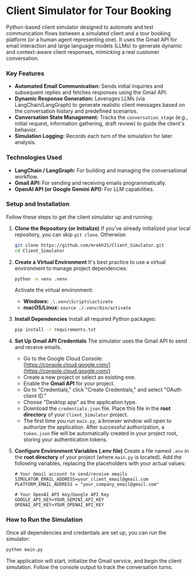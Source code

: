 # Client Simulator for Tour Booking

Python-based client simulator designed to automate and test communication flows between a simulated client and a tour booking platform (or a human agent representing one). It uses the Gmail API for email interaction and large language models (LLMs) to generate dynamic and context-aware client responses, mimicking a real customer conversation.

### Key Features

  * **Automated Email Communication:** Sends initial inquiries and subsequent replies and fetches responses using the Gmail API.
  * **Dynamic Response Generation:** Leverages LLMs (via LangChain/LangGraph) to generate realistic client messages based on the conversation history and predefined scenarios.
  * **Conversation State Management:** Tracks the `conversation_stage` (e.g., initial request, information gathering, draft review) to guide the client's behavior.
  * **Simulation Logging:** Records each turn of the simulation for later analysis.

### Technologies Used

  * **LangChain / LangGraph:** For building and managing the conversational workflow.
  * **Gmail API:** For sending and receiving emails programmatically.
  * **OpenAI API (or Google Gemini API):** For LLM capabilities.

### Setup and Installation

Follow these steps to get the client simulator up and running:

1.  **Clone the Repository (or Initialize)**
    If you've already initialized your local repository, you can skip `git clone`. Otherwise:

    ```bash
    git clone https://github.com/mrekh21/Client_Simulator.git
    cd Client_Simulator
    ```

2.  **Create a Virtual Environment**
    It's best practice to use a virtual environment to manage project dependencies:

    ```bash
    python -m venv .venv
    ```

    Activate the virtual environment:

      * **Windows:** `.\.venv\Scripts\activate`
      * **macOS/Linux:** `source ./.venv/bin/activate`

3.  **Install Dependencies**
    Install all required Python packages:

    ```bash
    pip install -r requirements.txt
    ```

4.  **Set Up Gmail API Credentials**
    The simulator uses the Gmail API to send and receive emails.

      * Go to the Google Cloud Console: [https://console.cloud.google.com/](https://console.cloud.google.com/)
      * Create a new project or select an existing one.
      * Enable the **Gmail API** for your project.
      * Go to "Credentials," click "Create Credentials," and select "OAuth client ID."
      * Choose "Desktop app" as the application type.
      * Download the `credentials.json` file. Place this file in the **root directory** of your `Client_Simulator` project.
      * The first time you run `main.py`, a browser window will open to authorize the application. After successful authorization, a `token.json` file will be automatically created in your project root, storing your authentication tokens.

5.  **Configure Environment Variables (.env file)**
    Create a file named `.env` in the **root directory** of your project (where `main.py` is located). Add the following variables, replacing the placeholders with your actual values:

    ```env
    # Your Gmail account to send/receive emails
    SIMULATOR_EMAIL_ADDRESS=your_client_email@gmail.com
    PLATFORM_EMAIL_ADDRESS = "your_company_email@gmail.com"

    # Your OpenAI API key/Google API Key
    GOOGLE_API_KEY=YOUR_GEMINI_API_KEY
    OPENAI_API_KEY=YOUR_OPENAI_API_KEY
    ```

### How to Run the Simulation

Once all dependencies and credentials are set up, you can run the simulator:

```bash
python main.py
```

The application will start, initialize the Gmail service, and begin the client simulation. Follow the console output to track the conversation turns.
